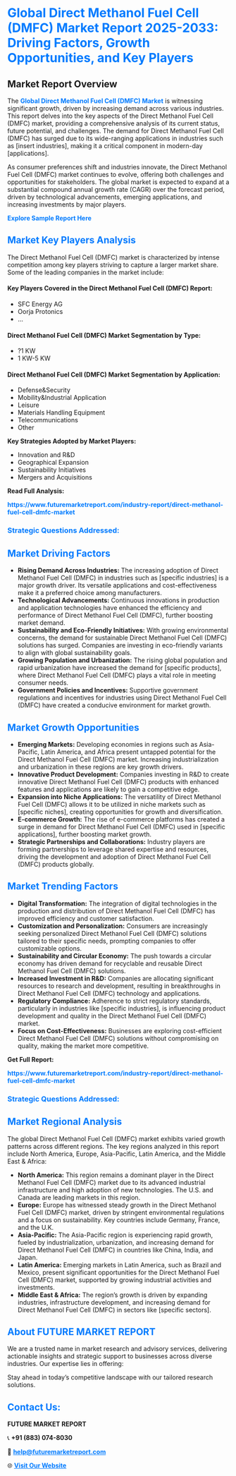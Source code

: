 <h1 style="color: #007BFF;">Global Direct Methanol Fuel Cell (DMFC) Market Report 2025-2033: Driving Factors, Growth Opportunities, and Key Players</h1>

<section id="overview">
<h2>Market Report Overview</h2>
<p>The <a href="https://www.futuremarketreport.com/industry-report/direct-methanol-fuel-cell-dmfc-market" style="color: #007BFF; text-decoration: none;"><strong>Global Direct Methanol Fuel Cell (DMFC) Market</strong></a> is witnessing significant growth, driven by increasing demand across various industries. This report delves into the key aspects of the Direct Methanol Fuel Cell (DMFC) market, providing a comprehensive analysis of its current status, future potential, and challenges. The demand for Direct Methanol Fuel Cell (DMFC) has surged due to its wide-ranging applications in industries such as [insert industries], making it a critical component in modern-day [applications].</p>
<p>As consumer preferences shift and industries innovate, the Direct Methanol Fuel Cell (DMFC) market continues to evolve, offering both challenges and opportunities for stakeholders. The global market is expected to expand at a substantial compound annual growth rate (CAGR) over the forecast period, driven by technological advancements, emerging applications, and increasing investments by major players.</p>
</section>

<section id="overview">
<p><a href="https://www.futuremarketreport.com/request-sample/reportId=96641" style="color: #007BFF; text-decoration: none;"><strong>Explore Sample Report Here</strong></a></p>
</section>

<section id="key-players">
<h2 style="color: #007BFF;">Market Key Players Analysis</h2>
<p>The Direct Methanol Fuel Cell (DMFC) market is characterized by intense competition among key players striving to capture a larger market share. Some of the leading companies in the market include:</p>
<h4>Key Players Covered in the Direct Methanol Fuel Cell (DMFC) Report:</h4>
<ul><li>SFC Energy AG</li><li>Oorja Protonics</li><li>...</li></ul>
<h4>Direct Methanol Fuel Cell (DMFC) Market Segmentation by Type:</h4>
<ul><li>?1 KW</li><li>1 KW-5 KW</li></ul>

<h4>Direct Methanol Fuel Cell (DMFC) Market Segmentation by Application:</h4>
<ul><li>Defense&amp;Security</li><li>Mobility&amp;Industrial Application</li><li>Leisure</li><li>Materials Handling Equipment</li><li>Telecommunications</li><li>Other</li></ul>
<p><strong>Key Strategies Adopted by Market Players:</strong></p>
<ul>
<li>Innovation and R&D</li>
<li>Geographical Expansion</li>
<li>Sustainability Initiatives</li>
<li>Mergers and Acquisitions</li>
</ul>
</section>

<section>
<p><strong>Read Full Analysis: </strong></p><a href="https://www.futuremarketreport.com/industry-report/direct-methanol-fuel-cell-dmfc-market" style="color: #007BFF; text-decoration: none;"><strong>https://www.futuremarketreport.com/industry-report/direct-methanol-fuel-cell-dmfc-market</strong></a>
<h3 style="color: #007BFF;">Strategic Questions Addressed:</h3>
</section>

<section id="driving-factors">
<h2 style="color: #007BFF;">Market Driving Factors</h2>
<ul>
<li><strong>Rising Demand Across Industries:</strong> The increasing adoption of Direct Methanol Fuel Cell (DMFC) in industries such as [specific industries] is a major growth driver. Its versatile applications and cost-effectiveness make it a preferred choice among manufacturers.</li>
<li><strong>Technological Advancements:</strong> Continuous innovations in production and application technologies have enhanced the efficiency and performance of Direct Methanol Fuel Cell (DMFC), further boosting market demand.</li>
<li><strong>Sustainability and Eco-Friendly Initiatives:</strong> With growing environmental concerns, the demand for sustainable Direct Methanol Fuel Cell (DMFC) solutions has surged. Companies are investing in eco-friendly variants to align with global sustainability goals.</li>
<li><strong>Growing Population and Urbanization:</strong> The rising global population and rapid urbanization have increased the demand for [specific products], where Direct Methanol Fuel Cell (DMFC) plays a vital role in meeting consumer needs.</li>
<li><strong>Government Policies and Incentives:</strong> Supportive government regulations and incentives for industries using Direct Methanol Fuel Cell (DMFC) have created a conducive environment for market growth.</li>
</ul>
</section>

<section id="growth-opportunities">
<h2 style="color: #007BFF;">Market Growth Opportunities</h2>
<ul>
<li><strong>Emerging Markets:</strong> Developing economies in regions such as Asia-Pacific, Latin America, and Africa present untapped potential for the Direct Methanol Fuel Cell (DMFC) market. Increasing industrialization and urbanization in these regions are key growth drivers.</li>
<li><strong>Innovative Product Development:</strong> Companies investing in R&D to create innovative Direct Methanol Fuel Cell (DMFC) products with enhanced features and applications are likely to gain a competitive edge.</li>
<li><strong>Expansion into Niche Applications:</strong> The versatility of Direct Methanol Fuel Cell (DMFC) allows it to be utilized in niche markets such as [specific niches], creating opportunities for growth and diversification.</li>
<li><strong>E-commerce Growth:</strong> The rise of e-commerce platforms has created a surge in demand for Direct Methanol Fuel Cell (DMFC) used in [specific applications], further boosting market growth.</li>
<li><strong>Strategic Partnerships and Collaborations:</strong> Industry players are forming partnerships to leverage shared expertise and resources, driving the development and adoption of Direct Methanol Fuel Cell (DMFC) products globally.</li>
</ul>
</section>

<section id="trending-factors">
<h2 style="color: #007BFF;">Market Trending Factors</h2>
<ul>
<li><strong>Digital Transformation:</strong> The integration of digital technologies in the production and distribution of Direct Methanol Fuel Cell (DMFC) has improved efficiency and customer satisfaction.</li>
<li><strong>Customization and Personalization:</strong> Consumers are increasingly seeking personalized Direct Methanol Fuel Cell (DMFC) solutions tailored to their specific needs, prompting companies to offer customizable options.</li>
<li><strong>Sustainability and Circular Economy:</strong> The push towards a circular economy has driven demand for recyclable and reusable Direct Methanol Fuel Cell (DMFC) solutions.</li>
<li><strong>Increased Investment in R&D:</strong> Companies are allocating significant resources to research and development, resulting in breakthroughs in Direct Methanol Fuel Cell (DMFC) technology and applications.</li>
<li><strong>Regulatory Compliance:</strong> Adherence to strict regulatory standards, particularly in industries like [specific industries], is influencing product development and quality in the Direct Methanol Fuel Cell (DMFC) market.</li>
<li><strong>Focus on Cost-Effectiveness:</strong> Businesses are exploring cost-efficient Direct Methanol Fuel Cell (DMFC) solutions without compromising on quality, making the market more competitive.</li>
</ul>
</section>

<section>
<p><strong>Get Full Report: </strong></p><a href="https://www.futuremarketreport.com/industry-report/direct-methanol-fuel-cell-dmfc-market" style="color: #007BFF; text-decoration: none;"><strong>https://www.futuremarketreport.com/industry-report/direct-methanol-fuel-cell-dmfc-market</strong></a>
<h3 style="color: #007BFF;">Strategic Questions Addressed:</h3>
</section>


<section id="regional-analysis">
<h2 style="color: #007BFF;">Market Regional Analysis</h2>
<p>The global Direct Methanol Fuel Cell (DMFC) market exhibits varied growth patterns across different regions. The key regions analyzed in this report include North America, Europe, Asia-Pacific, Latin America, and the Middle East & Africa:</p>
<ul>
<li><strong>North America:</strong> This region remains a dominant player in the Direct Methanol Fuel Cell (DMFC) market due to its advanced industrial infrastructure and high adoption of new technologies. The U.S. and Canada are leading markets in this region.</li>
<li><strong>Europe:</strong> Europe has witnessed steady growth in the Direct Methanol Fuel Cell (DMFC) market, driven by stringent environmental regulations and a focus on sustainability. Key countries include Germany, France, and the U.K.</li>
<li><strong>Asia-Pacific:</strong> The Asia-Pacific region is experiencing rapid growth, fueled by industrialization, urbanization, and increasing demand for Direct Methanol Fuel Cell (DMFC) in countries like China, India, and Japan.</li>
<li><strong>Latin America:</strong> Emerging markets in Latin America, such as Brazil and Mexico, present significant opportunities for the Direct Methanol Fuel Cell (DMFC) market, supported by growing industrial activities and investments.</li>
<li><strong>Middle East & Africa:</strong> The region’s growth is driven by expanding industries, infrastructure development, and increasing demand for Direct Methanol Fuel Cell (DMFC) in sectors like [specific sectors].</li>
</ul>
</section>

<footer>
<h2 style="color: #007BFF;">About FUTURE MARKET REPORT</h2>
<p>We are a trusted name in market research and advisory services, delivering actionable insights and strategic support to businesses across diverse industries. Our expertise lies in offering:</p>

<p>Stay ahead in today’s competitive landscape with our tailored research solutions.</p>

<h2 style="color: #007BFF;">Contact Us:</h2>
<p><strong>FUTURE MARKET REPORT</strong></p>
<p>📞 <strong>+91 (883) 074-8030</strong></p>
<p>📧 <strong><a href="mailto:help@futuremarketreport.com" style="color: #007BFF;">help@futuremarketreport.com</a></strong></p>
<p>🌐 <strong><a href="https://www.futuremarketreport.com/" style="color: #007BFF;">Visit Our Website</a></strong></p>
</footer>